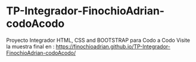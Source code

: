 # TP-Integrador-FinochioAdrian-codoAcodo
Proyecto Integrador HTML, CSS and BOOTSTRAP para Codo a Codo
Visite la muestra final en : https://finochioadrian.github.io/TP-Integrador-FinochioAdrian-codoAcodo/

